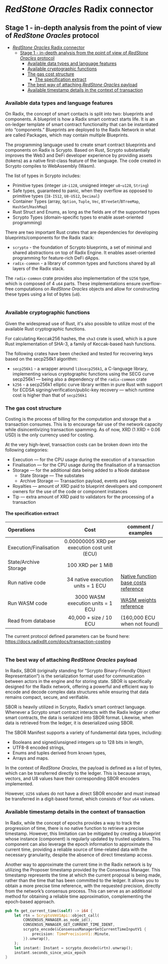 # *RedStone Oracles* Radix connector

## Stage 1 - in-depth analysis from the point of view of *RedStone Oracles* protocol

<!-- TOC -->

* [*RedStone Oracles* Radix connector](#redstone-oracles-radix-connector)
  * [Stage 1 - in-depth analysis from the point of view of *RedStone
      Oracles* protocol](#stage-1---in-depth-analysis-from-the-point-of-view-of-redstone-oracles-protocol)
    * [Available data types and language features](#available-data-types-and-language-features)
    * [Available cryptographic functions](#available-cryptographic-functions)
    * [The gas cost structure](#the-gas-cost-structure)
      * [The specification extract](#the-specification-extract)
    * [The best way of attaching *RedStone Oracles* payload](#the-best-way-of-attaching-redstone-oracles-payload)
    * [Available timestamp details in the context of transaction](#available-timestamp-details-in-the-context-of-transaction)

<!-- TOC -->

### Available data types and language features

On Radix, the concept of smart contacts is split into two: blueprints and components.
A blueprint is how a Radix smart contract starts life. It is an on-ledger template of smart contract functionality
that can be instantiated into “components.” Blueprints are deployed to the Radix Network in what are called Packages,
which may contain multiple Blueprints.

The programming language used to create smart contract blueprints and components on Radix is Scrypto.
Based on Rust, Scrypto substantially improves the Web3 and DeFi developer experience by providing assets (tokens)
as a native first-class feature of the language. The code created in Scrypto compiles to WebAssembly (Wasm).

The list of types in Scrypto includes:

* Primitive types (integer `i8`-`i128`, unsigned integer `u8`-`u128`, `String`)
* Safe types, guaranteed to panic, when they overflow as opposed to primitive types (`I8-I512`, `U8-U512`, `Decimal`)
* Container Types (array, `Option`, `Tuple`, `Vec`, `BTreeSet`/`BTreeMap`, `HashSet`/`HashMap`)
* Rust Struct and Enums, as long as the fields are of the supported types
* Scrypto Types (domain-specific types to enable asset-oriented programming)

There are two important Rust crates that are dependencies for developing blueprints/components for the Radix stack:

* `scrypto` - the foundation of Scrypto blueprints, a set of minimal and shared abstractions on top of Radix Engine.
  It enables asset-oriented programming for feature-rich DeFi dApps.
* `radix-common` - a library of common types and functions shared by all layers of the Radix stack.

The `radix-common` crate provides also implementation of the `U256` type, which is composed of 4 `u64` parts.
These implementations ensure overflow-free computations on *RedStone Oracles* objects and
allow for constructing these types using a list of bytes (`u8`).
<br />
<br />

### Available cryptographic functions

Given the widespread use of Rust, it's also possible to utilize most of the available Rust cryptographic functions.

For calculating Keccak256 hashes, the `sha3` crate is used, which is a pure Rust implementation of SHA-3, a family of
Keccak-based hash functions.

The following crates have been checked and tested for recovering keys based on the secp256k1 algorithm:

* `secp256k1` - a wrapper around `libsecp256k1`, a C-language library, implementing various cryptographic functions
  using the SECG curve secp256k1 — being also a dependency of the `radix-common` crate
* `k256` - a secp256k1 elliptic curve library written in pure Rust with support for ECDSA
  signing/verification/public-key recovery — which runtime cost is higher than that of `secp256k1`

### The gas cost structure

Costing is the process of billing for the computation and storage that a transaction consumes.
This is to encourage fair use of the network capacity while disincentivizing transaction spamming.
As of now, XRD (1 XRD = 0.06 USD) is the only currency used for costing.

At the very high-level, transaction costs can be broken down into the following categories:

* Execution — for the CPU usage during the execution of a transaction
* Finalisation — for the CPU usage during the finalisation of a transaction
* Storage — for the additional data being added to a Node database
  * State Storage — The substates
  * Archive Storage — Transaction payload, events and logs
* Royalties — amount of XRD paid to blueprint developers and component owners for the use of the code or component
  instances
* Tip — extra amount of XRD paid to validators for the processing of a transaction

#### The specification extract

| Operations             |                     Cost                     | comment / examples                                                                                                                                |
|:-----------------------|:--------------------------------------------:|---------------------------------------------------------------------------------------------------------------------------------------------------|
| Execution/Finalisation | 0.00000005 XRD per execution cost unit (ECU) |                                                                                                                                                   |
| State/Archive Storage  |              100 XRD per 1 MiB               |                                                                                                                                                   |
| Run native code        |      34 native execution units = 1 ECU       | [Native function base costs reference](https://github.com/radixdlt/radixdlt-scrypto/blob/main/radix-engine/assets/native_function_base_costs.csv) |
| Run WASM code          |      3000 WASM execution units = 1 ECU       | [WASM weights reference](https://github.com/radixdlt/radixdlt-scrypto/blob/main/radix-engine/src/vm/wasm/weights.rs)                              |
| Read from database     |           40,000 + size / 10  ECU            | (160,000 ECU when not found)                                                                                                                      |

The current protocol defined parameters can be found here: https://docs.radixdlt.com/docs/transaction-costing
<br />
<br />

### The best way of attaching *RedStone Oracles* payload

In Radix, SBOR (originally standing for “Scrypto Binary-Friendly Object Representation”) is the serialization format
used for communication between actors in the engine and for storing state.
SBOR is specifically designed for the Radix network, offering a powerful and efficient way to encode and decode complex
data structures while ensuring that data remains compact, secure, and verifiable.

SBOR is heavily utilized in Scrypto, Radix’s smart contract language. Whenever a Scrypto smart contract interacts
with the Radix ledger or other smart contracts, the data is serialized into SBOR format.
Likewise, when data is retrieved from the ledger, it is deserialized using SBOR.

The SBOR Manifest supports a variety of fundamental data types, including:

* Booleans and signed/unsigned integers up to 128 bits in length,
* UTF8-8 encoded strings,
* Enums and tuples derived from known types,
* Arrays and maps.

In the context of *RedStone Oracles*, the payload is defined as a list of bytes, which can be transferred directly
to the ledger. This is because arrays, vectors, and U8 values have their corresponding SBOR encoders implemented.

However, `U256` values do not have a direct SBOR encoder and must instead be transferred in a digit-based format,
which consists of four `u64` values.

### Available timestamp details in the context of transaction

In Radix, while the concept of epochs provides a way to track the progression of time, there is no native function
to retrieve a precise timestamp. However, this limitation can be mitigated by creating a blueprint whose instance
(component) is regularly updated by trusted updaters. This component can also leverage the epoch information
to approximate the current time, providing a reliable source of time-related data with the necessary granularity,
despite the absence of direct timestamp access.

Another way to approximate the current time in the Radix network is by utilizing the Proposer timestamp provided
by the Consensus Manager. This timestamp represents the time at which the current proposal is being made,
rather than the time that has been committed to the ledger. It allows you to obtain a more precise time reference,
with the requested precision, directly from the network’s consensus process. This can serve as an additional method
for obtaining a reliable time approximation, complementing the epoch-based approach.

```rust
pub fn get_current_time(&self) -> i64 {
    let rtn = ScryptoVmV1Api::object_call(
        CONSENSUS_MANAGER.as_node_id(),
        CONSENSUS_MANAGER_GET_CURRENT_TIME_IDENT,
        scrypto_encode(&ConsensusManagerGetCurrentTimeInputV1 {
            precision: TimePrecisionV1::Minute,
        }).unwrap(),
    );
    let instant: Instant = scrypto_decode(&rtn).unwrap();
    instant.seconds_since_unix_epoch
}
```
